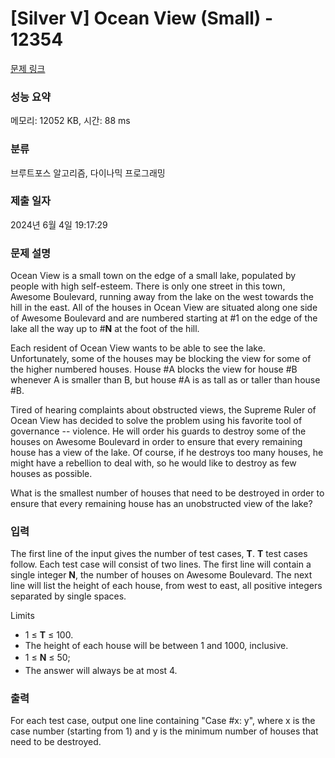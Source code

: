 # [Silver V] Ocean View (Small) - 12354 

[문제 링크](https://www.acmicpc.net/problem/12354) 

### 성능 요약

메모리: 12052 KB, 시간: 88 ms

### 분류

브루트포스 알고리즘, 다이나믹 프로그래밍

### 제출 일자

2024년 6월 4일 19:17:29

### 문제 설명

<p>Ocean View is a small town on the edge of a small lake, populated by people with high self-esteem. There is only one street in this town, Awesome Boulevard, running away from the lake on the west towards the hill in the east. All of the houses in Ocean View are situated along one side of Awesome Boulevard and are numbered starting at #1 on the edge of the lake all the way up to #<strong>N</strong> at the foot of the hill.</p>

<p>Each resident of Ocean View wants to be able to see the lake. Unfortunately, some of the houses may be blocking the view for some of the higher numbered houses. House #A blocks the view for house #B whenever A is smaller than B, but house #A is as tall as or taller than house #B.</p>

<p>Tired of hearing complaints about obstructed views, the Supreme Ruler of Ocean View has decided to solve the problem using his favorite tool of governance -- violence. He will order his guards to destroy some of the houses on Awesome Boulevard in order to ensure that every remaining house has a view of the lake. Of course, if he destroys too many houses, he might have a rebellion to deal with, so he would like to destroy as few houses as possible.</p>

<p>What is the smallest number of houses that need to be destroyed in order to ensure that every remaining house has an unobstructed view of the lake?</p>

### 입력 

 <p>The first line of the input gives the number of test cases, <strong>T</strong>. <strong>T</strong> test cases follow. Each test case will consist of two lines. The first line will contain a single integer <strong>N</strong>, the number of houses on Awesome Boulevard. The next line will list the height of each house, from west to east, all positive integers separated by single spaces.</p>

<p>Limits</p>

<ul>
	<li>1 ≤ <strong>T</strong> ≤ 100.</li>
	<li>The height of each house will be between 1 and 1000, inclusive.</li>
	<li><span style="line-height:1.6em">1 ≤ </span><strong style="line-height:1.6em">N</strong><span style="line-height:1.6em"> ≤ 50;</span></li>
	<li>The answer will always be at most 4.</li>
</ul>

### 출력 

 <p>For each test case, output one line containing "Case #x: y", where x is the case number (starting from 1) and y is the minimum number of houses that need to be destroyed.</p>

